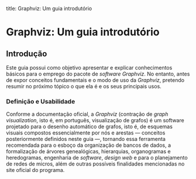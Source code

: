 title: Graphviz: Um guia introdutório

# Graphviz: Um guia introdutório

## Introdução

Este guia possui como objetivo apresentar e explicar conhecimentos básicos para
o emprego do pacote de _software Graphviz_. No entanto, antes de expor
conceitos fundamentais e o modo de uso da _Graphviz_, pretendo resumir no
próximo tópico o que ela é e os seus principais usos.

### Definição e Usabilidade

Conforme a documentação oficial, a _Graphviz_ (contração de _graph
visualization_, isto é, em português, visualização de grafos) é um software
projetado para o desenho automático de grafos, isto é, de esquemas visuais
compostos essencialmente por nós e arestas — conceitos posteriormente definidos
neste guia —, tornando essa ferramenta recomendada para o esboço da organização
de bancos de dados, a formalização de árvores genealógicas, hierarquias,
organogramas e heredogramas, engenharia de _software_, _design web_ e para o
planejamento de redes de micros, além de outras possíveis finalidades
mencionadas no site oficial do programa.
